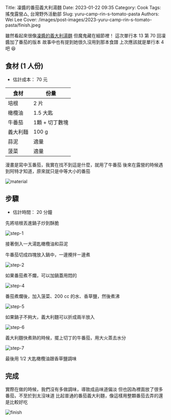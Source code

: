 Title: 凜醬的番茄義大利湯麵
Date: 2023-01-22 09:35
Category: Cook
Tags: 搖曳露營△, 台灣野外活動部
Slug: yuru-camp-rin-s-tomato-pasta
Authors: Wei Lee
Cover: /images/post-images/2023-yuru-camp-rin-s-tomato-pasta/finish.jpeg

雖然看起來很像[凜醬的義大利湯麵]({filename}/posts/cook/2023/2-yuru-camp-rin-s-soup-pasta.md)
但魔鬼藏在細節裡！
這次單行本 13 第 70 回凜醬加了番茄的版本
故事中也有提到她很久沒用到那本食譜
上次應該就是單行本 4 吧 😆

<!--more-->

## 食材 (1 人份)
* 估計成本： 70 元

| 食材 | 份量 |
|---|---|
| 培根 | 2 片 |
| 橄欖油 | 1.5 大匙 |
| 牛番茄 | 1顆 + 切丁數塊|
| 義大利麵 | 100 g |
| 蒜泥 | 適量 |
| 菠菜 | 適量 |

漫畫是寫中玉番茄，我實在找不到這是什麼，就用了牛番茄
後來在露營的時候遇到阿特才知道，原來就只是中等大小的番茄

![material](/images/post-images/2023-yuru-camp-rin-s-tomato-pasta/material.jpeg)


## 步驟
* 估計時間： 20 分鐘

先將培根丟進鍋子炒到酥脆

![step-1](/images/post-images/2023-yuru-camp-rin-s-tomato-pasta/step-1.jpeg)

接著倒入一大湯匙橄欖油和蒜泥

牛番茄切成四塊放入鍋中，一邊攪拌ㄧ邊煮

![step-2](/images/post-images/2023-yuru-camp-rin-s-tomato-pasta/step-2.jpeg)

如果番茄煮不爛，可以加鍋蓋用悶的

![step-4](/images/post-images/2023-yuru-camp-rin-s-tomato-pasta/step-4.jpeg)

番茄煮爛後，加入菠菜、200 cc 的水、香草鹽，然後煮沸

![step-5](/images/post-images/2023-yuru-camp-rin-s-tomato-pasta/step-5.jpeg)

如果鍋子不夠大，義大利麵可以折成兩半放入

![step-6](/images/post-images/2023-yuru-camp-rin-s-tomato-pasta/step-6.jpeg)

義大利麵快煮熟的時候，擺上切丁的牛番茄，用大火蒸去水分

![step-7](/images/post-images/2023-yuru-camp-rin-s-tomato-pasta/step-7.jpeg)

最後用 1/2 大匙橄欖油跟香草鹽調味

## 完成

實際在做的時候，我們沒有多做調味，導致成品味道偏淡
但也因為裡面放了很多番茄，不至於到太沒味道
比起普通的番茄義大利麵，像這樣用整顆番茄去弄的還是比較好吃

![finish](/images/post-images/2023-yuru-camp-rin-s-tomato-pasta/finish.jpeg)
